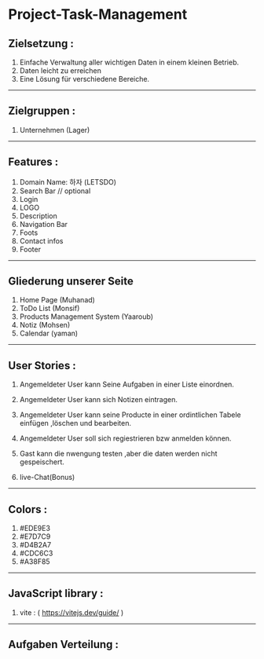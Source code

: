 # Project-Task-Management

## Zielsetzung :

1. Einfache Verwaltung aller wichtigen Daten in einem kleinen Betrieb.
2. Daten leicht zu erreichen
3. Eine Lösung für verschiedene Bereiche.

---

## Zielgruppen :

1. Unternehmen (Lager)

---

## Features :

1. Domain Name: 하자 (LETSDO)
2. Search Bar // optional
3. Login
4. LOGO
5. Description
6. Navigation Bar      
7. Foots
8. Contact infos
9. Footer

---

## Gliederung unserer Seite

1. Home Page (Muhanad)
1. ToDo List (Monsif)
1. Products Management System (Yaaroub)
1. Notiz (Mohsen)
1. Calendar (yaman)

---

## User Stories :

1. Angemeldeter User kann Seine Aufgaben in einer Liste einordnen.
2. Angemeldeter User kann sich Notizen eintragen.
3. Angemeldeter User kann seine Producte in einer ordintlichen Tabele einfügen ,löschen und bearbeiten.
4. Angemeldeter User soll sich regiestrieren bzw anmelden können.
5. Gast kann die nwengung testen ,aber die daten werden nicht gespeischert.


6. live-Chat(Bonus)

---

## Colors :

1. #EDE9E3
2. #E7D7C9
3. #D4B2A7
4. #CDC6C3
5. #A38F85

---

## JavaScript library :

1. vite : ( https://vitejs.dev/guide/ )

---

## Aufgaben Verteilung :
